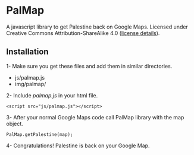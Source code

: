 PalMap
=========

A javascript library to get Palestine back on Google Maps. Licensed under Creative Commons Attribution-ShareAlike 4.0 ([license details]).

Installation
--------------
1- Make sure you get these files and add them in similar directories.
* js/palmap.js
* img/palmap/

2- Include *palmap.js* in your html file.
```
<script src="js/palmap.js"></script>
```

3- After your normal Google Maps code call PalMap library with the map object.
```
PalMap.getPalestine(map);
```
4- Congratulations! Palestine is back on your Google Map.

[license details]: http://creativecommons.org/licenses/by-sa/4.0/